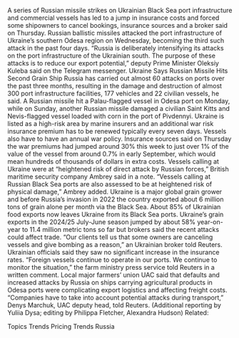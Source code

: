 A series of Russian missile strikes on Ukrainian Black Sea port infrastructure and commercial vessels has led to a jump in insurance costs and forced some shipowners to cancel bookings, insurance sources and a broker said on Thursday.
Russian ballistic missiles attacked the port infrastructure of Ukraine’s southern Odesa region on Wednesday, becoming the third such attack in the past four days.
“Russia is deliberately intensifying its attacks on the port infrastructure of the Ukrainian south. The purpose of these attacks is to reduce our export potential,” deputy Prime Minister Oleksiy Kuleba said on the Telegram messenger.
Ukraine Says Russian Missile Hits Second Grain Ship
Russia has carried out almost 60 attacks on ports over the past three months, resulting in the damage and destruction of almost 300 port infrastructure facilities, 177 vehicles and 22 civilian vessels, he said.
A Russian missile hit a Palau-flagged vessel in Odesa port on Monday, while on Sunday, another Russian missile damaged a civilian Saint Kitts and Nevis-flagged vessel loaded with corn in the port of Pivdennyi.
Ukraine is listed as a high-risk area by marine insurers and an additional war risk insurance premium has to be renewed typically every seven days. Vessels also have to have an annual war policy.
Insurance sources said on Thursday the war premiums had jumped around 30% this week to just over 1% of the value of the vessel from around 0.7% in early September, which would mean hundreds of thousands of dollars in extra costs.
Vessels calling at Ukraine were at “heightened risk of direct attack by Russian forces,” British maritime security company Ambrey said in a note.
“Vessels calling at Russian Black Sea ports are also assessed to be at heightened risk of physical damage,” Ambrey added.
Ukraine is a major global grain grower and before Russia’s invasion in 2022 the country exported about 6 million tons of grain alone per month via the Black Sea. About 85% of Ukrainian food exports now leaves Ukraine from its Black Sea ports.
Ukraine’s grain exports in the 2024/25 July-June season jumped by about 58% year-on-year to 11.4 million metric tons so far but brokers said the recent attacks could affect trade.
“Our clients tell us that some owners are canceling vessels and give bombing as a reason,” an Ukrainian broker told Reuters.
Ukrainian officials said they saw no significant increase in the insurance rates.
“Foreign vessels continue to operate in our ports. We continue to monitor the situation,” the farm ministry press service told Reuters in a written comment.
Local major farmers’ union UAC said that defaults and increased attacks by Russia on ships carrying agricultural products in Odesa ports were complicating export logistics and affecting freight costs.
“Companies have to take into account potential attacks during transport,” Denys Marchuk, UAC deputy head, told Reuters.
(Additional reporting by Yuliia Dysa; editing by Philippa Fletcher, Alexandra Hudson)
Related:

Topics
Trends
Pricing Trends
Russia
